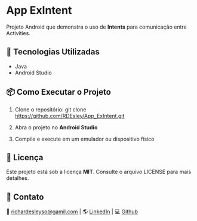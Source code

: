 # App ExIntent

Projeto Android que demonstra o uso de **Intents** para comunicação entre Activities.

## 🚀 Tecnologias Utilizadas
- Java
- Android Studio

## 📦 Como Executar o Projeto
1. Clone o repositório:
   git clone https://github.com/RDEsley/App_ExIntent.git

2. Abra o projeto no **Android Studio**
3. Compile e execute em um emulador ou dispositivo físico

## 📝 Licença
Este projeto está sob a licença **MIT**. Consulte o arquivo LICENSE para mais detalhes.

## 📩 Contato
📧 [richardesleyso@gamil.com](richardesleyso@gamil.co) | 🌎 [LinkedIn](www.linkedin.com/in/richardesley) | 💻 [Github](https://github.com/RDEsley)
